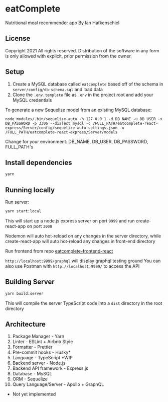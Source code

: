 # eatComplete
Nutritional meal recommender app
By Ian Hafkenschiel

## License 
Copyright 2021
All rights reserved.
Distribution of the software in any form is only allowed with explicit, prior permission from the owner.
## Setup

1. Create a MySQL database called `eatcomplete` based off of the schema in `server/config/db-schema.sql` and load data
2. Clone the `.env.template` file as `.env` in the project root and add your MySQL credentials

To generate a new Sequelize model from an existing MySQL database:
```
node_modules/.bin/sequelize-auto -h 127.0.0.1 -d DB_NAME -u DB_USER -x DB_PASSWORD -p 3306 --dialect mysql -c /FULL_PATH/eatcomplete-react-express/Server/config/sequelize-auto-settings.json -o /FULL_PATH/eatcomplete-react-express/Server/models
```
Change for your environment: DB_NAME, DB_USER, DB_PASSWORD, FULL_PATH's

## Install dependencies

```sh
yarn
```

## Running locally

Run server:
```sh
yarn start:local
```

This will start up a node.js express server on port `9999` and run create-react-app on port `3000`

Nodemon will auto hot-reload on any changes in the server directory, while create-react-app will auto hot-reload any changes in front-end directory

Run frontend from repo [eatcomplete-frontend-react](https://github.com/ihafkenschiel/eatcomplete-frontend-react)

`http://localhost:9999/graphql` will display graphql testing ground
You can also use Postman with `http://localhost:9999/` to access the API

## Building Server

```sh
yarn build:server
```

This will compile the server TypeScript code into a `dist` directory in the root directory

## Architecture

1. Package Manager - Yarn
2. Linter - ESLint + Airbnb Style
3. Formatter - Prettier
4. Pre-commit hooks - Husky*
5. Language - TypeScript *WIP
6. Backend server - Node.js
7. Backend API framework - Express.js
8. Database - MySQL
9. ORM - Sequelize
10. Query Language/Server - Apollo + GraphQL

* Not yet implemented